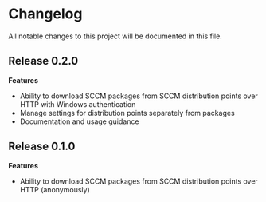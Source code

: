 # Changelog

All notable changes to this project will be documented in this file.

## Release 0.2.0

**Features**
* Ability to download SCCM packages from SCCM distribution points over HTTP with Windows authentication
* Manage settings for distribution points separately from packages
* Documentation and usage guidance

## Release 0.1.0

**Features**
* Ability to download SCCM packages from SCCM distribution points over HTTP (anonymously)
